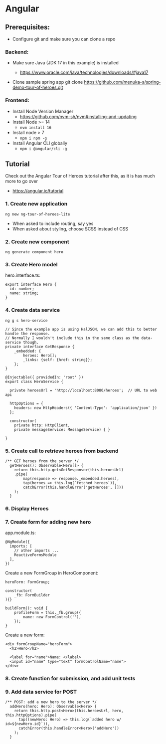 # Angular

## Prerequisites:

- Configure git and make sure you can clone a repo

### Backend:

- Make sure Java (JDK 17 in this example) is installed

  - https://www.oracle.com/java/technologies/downloads/#java17

- Clone sample spring app
  git clone https://github.com/menuka-s/spring-demo-tour-of-heroes.git

### Frontend:

- Install Node Version Manager
  - https://github.com/nvm-sh/nvm#installing-and-updating
- Install Node >= 14
  - `nvm install 16`
- Install node > 7
  - `npm i npm -g`
- Install Angular CLI globally
  - `npm i @angular/cli -g`

## Tutorial

Check out the Angular Tour of Heroes tutorial after this, as it is has much more to go over

- https://angular.io/tutorial

### 1. Create new application

`ng new ng-tour-of-heroes-lite`

- When asked to include routing, say yes
- When asked about styling, choose SCSS instead of CSS

### 2. Create new component

`ng generate component hero`

### 3. Create Hero model

hero.interface.ts:

```
export interface Hero {
  id: number;
  name: string;
}
```

### 4. Create data service

`ng g s hero-service`

```
// Since the example app is using HalJSON, we can add this to better handle the response.
// Normally I wouldn't include this in the same class as the data-service though.
private interface GetResponse {
    _embedded: {
        heroes: Hero[];
        _links: {self: {href: string}};
    };
}

@Injectable({ providedIn: 'root' })
export class HeroService {

  private heroesUrl = 'http://localhost:8080/heroes';  // URL to web api

  httpOptions = {
    headers: new HttpHeaders({ 'Content-Type': 'application/json' })
  };

  constructor(
    private http: HttpClient,
    private messageService: MessageService) { }

}
```

### 5. Create call to retrieve heroes from backend

```
/** GET heroes from the server */
  getHeroes(): Observable<Hero[]> {
    return this.http.get<GetResponse>(this.heroesUrl)
    .pipe(
        map(response => response._embedded.heroes),
        tap(heroes => this.log(`fetched heroes`)),
        catchError(this.handleError('getHeroes', []))
    );
  }
```

### 6. Display Heroes

### 7. Create form for adding new hero

app.module.ts:

```
@NgModule({
  imports: [
    // other imports ...
    ReactiveFormsModule
  ],
})
```

Create a new FormGroup in HeroComponent:

```
heroForm: FormGroup;

constructor(
    _fb: FormBuilder
){}

buildForm(): void {
    profileForm = this._fb.group({
        name: new FormControl(''),
    });
}
```

Create a new form:

```
<div formGroupName="heroForm">
  <h2>Hero</h2>

  <label for="name">Name: </label>
  <input id="name" type="text" formControlName="name">
</div>
```

### 8. Create function for submission, and add unit tests

### 9. Add data service for POST

```
/** POST: add a new hero to the server */
  addHero(hero: Hero): Observable<Hero> {
    return this.http.post<Hero>(this.heroesUrl, hero, this.httpOptions).pipe(
      tap((newHero: Hero) => this.log(`added hero w/ id=${newHero.id}`)),
      catchError(this.handleError<Hero>('addHero'))
    );
  }
```
